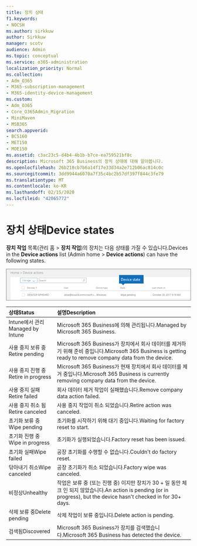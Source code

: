 ```yaml
---
title: 장치 상태
f1.keywords:
- NOCSH
ms.author: sirkkuw
author: Sirkkuw
manager: scotv
audience: Admin
ms.topic: conceptual
ms.service: o365-administration
localization_priority: Normal
ms.collection:
- Adm_O365
- M365-subscription-management
- M365-identity-device-management
ms.custom:
- Adm_O365
- Core_O365Admin_Migration
- MiniMaven
- MSB365
search.appverid:
- BCS160
- MET150
- MOE150
ms.assetid: c3ac23c5-d4b4-4b1b-b7ce-ea759521bf8c
description: Microsoft 365 Business의 장치 상태에 대해 알아봅니다.
ms.openlocfilehash: 26b218cb7b6a14f17e33d34a2e712b06ac814c0c
ms.sourcegitcommit: 3dd9944a6070a7f35c4bc2b57df397f844c3fe79
ms.translationtype: MT
ms.contentlocale: ko-KR
ms.lasthandoff: 02/15/2020
ms.locfileid: "42065772"
---
```

# <a name="device-states"></a><span data-ttu-id="1fae8-103">장치 상태</span><span class="sxs-lookup"><span data-stu-id="1fae8-103">Device states</span></span>

<span data-ttu-id="1fae8-104">**장치 작업** 목록(관리 홈 \> **장치 작업**)의 장치는 다음 상태를 가질 수 있습니다.</span><span class="sxs-lookup"><span data-stu-id="1fae8-104">Devices in the **Device actions** list (Admin home \> **Device actions**) can have the following states.</span></span>
  
![In the Device actions list, you can see the Devices states.](../media/a621c47e-45d9-4e1a-beb9-c03254d40c1d.png)
  
|<span data-ttu-id="1fae8-106">**상태**</span><span class="sxs-lookup"><span data-stu-id="1fae8-106">**Status**</span></span>|<span data-ttu-id="1fae8-107">**설명**</span><span class="sxs-lookup"><span data-stu-id="1fae8-107">**Description**</span></span>|
|:-----|:-----|
|<span data-ttu-id="1fae8-108">Intune에서 관리</span><span class="sxs-lookup"><span data-stu-id="1fae8-108">Managed by Intune</span></span>  <br/> |<span data-ttu-id="1fae8-109">Microsoft 365 Business에 의해 관리됩니다.</span><span class="sxs-lookup"><span data-stu-id="1fae8-109">Managed by Microsoft 365 Business.</span></span>  <br/> |
|<span data-ttu-id="1fae8-110">사용 중지 보류 중</span><span class="sxs-lookup"><span data-stu-id="1fae8-110">Retire pending</span></span>  <br/> |<span data-ttu-id="1fae8-111">Microsoft 365 Business가 장치에서 회사 데이터를 제거하기 위해 준비 중입니다.</span><span class="sxs-lookup"><span data-stu-id="1fae8-111">Microsoft 365 Business is getting ready to remove company data from the device.</span></span>  <br/> |
|<span data-ttu-id="1fae8-112">사용 중지 진행 중</span><span class="sxs-lookup"><span data-stu-id="1fae8-112">Retire in progress</span></span>  <br/> |<span data-ttu-id="1fae8-113">Microsoft 365 Business가 현재 장치에서 회사 데이터를 제거 중입니다.</span><span class="sxs-lookup"><span data-stu-id="1fae8-113">Microsoft 365 Business is currently removing company data from the device.</span></span>  <br/> |
|<span data-ttu-id="1fae8-114">사용 중지 실패</span><span class="sxs-lookup"><span data-stu-id="1fae8-114">Retire failed</span></span>  <br/> | <span data-ttu-id="1fae8-115">회사 데이터 제거 작업이 실패했습니다.</span><span class="sxs-lookup"><span data-stu-id="1fae8-115">Remove company data action failed.</span></span>  <br/> |
|<span data-ttu-id="1fae8-116">사용 중지 취소 됨</span><span class="sxs-lookup"><span data-stu-id="1fae8-116">Retire canceled</span></span>  <br/> |<span data-ttu-id="1fae8-117">사용 중지 작업이 취소 되었습니다.</span><span class="sxs-lookup"><span data-stu-id="1fae8-117">Retire action was canceled.</span></span>  <br/> |
|<span data-ttu-id="1fae8-118">초기화 보류 중</span><span class="sxs-lookup"><span data-stu-id="1fae8-118">Wipe pending</span></span>  <br/> |<span data-ttu-id="1fae8-119">초기화를 시작하기 위해 대기 중입니다.</span><span class="sxs-lookup"><span data-stu-id="1fae8-119">Waiting for factory reset to start.</span></span>  <br/> |
|<span data-ttu-id="1fae8-120">초기화 진행 중</span><span class="sxs-lookup"><span data-stu-id="1fae8-120">Wipe in progress</span></span>  <br/> |<span data-ttu-id="1fae8-121">초기화가 실행되었습니다.</span><span class="sxs-lookup"><span data-stu-id="1fae8-121">Factory reset has been issued.</span></span>  <br/> |
|<span data-ttu-id="1fae8-122">초기화 실패</span><span class="sxs-lookup"><span data-stu-id="1fae8-122">Wipe failed</span></span>  <br/> |<span data-ttu-id="1fae8-123">공장 초기화를 수행할 수 없습니다.</span><span class="sxs-lookup"><span data-stu-id="1fae8-123">Couldn't do factory reset.</span></span>  <br/> |
|<span data-ttu-id="1fae8-124">닦아내기 취소</span><span class="sxs-lookup"><span data-stu-id="1fae8-124">Wipe canceled</span></span>  <br/> |<span data-ttu-id="1fae8-125">공장 초기화가 취소 되었습니다.</span><span class="sxs-lookup"><span data-stu-id="1fae8-125">Factory wipe was canceled.</span></span>  <br/> |
|<span data-ttu-id="1fae8-126">비정상</span><span class="sxs-lookup"><span data-stu-id="1fae8-126">Unhealthy</span></span>  <br/> |<span data-ttu-id="1fae8-127">작업은 보류 중 (또는 진행 중) 이지만 장치가 30 + 일 동안 체크 인 되지 않았습니다.</span><span class="sxs-lookup"><span data-stu-id="1fae8-127">An action is pending (or in progress), but the device hasn't checked in for 30+ days.</span></span>  <br/> |
|<span data-ttu-id="1fae8-128">삭제 보류 중</span><span class="sxs-lookup"><span data-stu-id="1fae8-128">Delete pending</span></span>  <br/> |<span data-ttu-id="1fae8-129">삭제 작업이 보류 중입니다.</span><span class="sxs-lookup"><span data-stu-id="1fae8-129">Delete action is pending.</span></span>  <br/> |
|<span data-ttu-id="1fae8-130">검색됨</span><span class="sxs-lookup"><span data-stu-id="1fae8-130">Discovered</span></span>  <br/> |<span data-ttu-id="1fae8-131">Microsoft 365 Business가 장치를 검색했습니다.</span><span class="sxs-lookup"><span data-stu-id="1fae8-131">Microsoft 365 Business has detected the device.</span></span>  <br/> |
   
